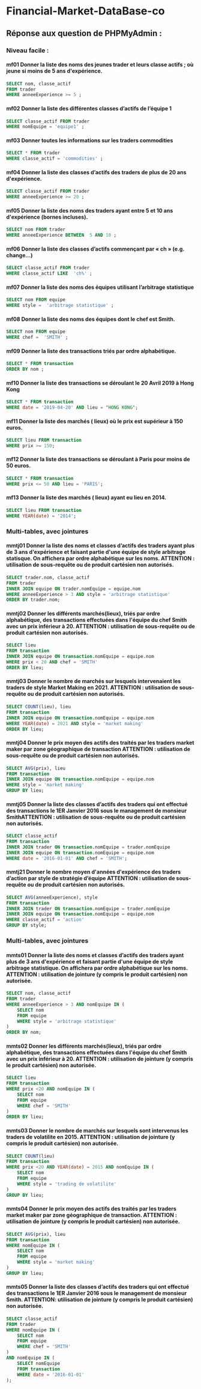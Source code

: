 # Financial-Market-DataBase-co

## Réponse aux question de PHPMyAdmin :

### Niveau facile :

#### mf01 Donner la liste des noms des jeunes trader et leurs classe actifs ; où jeune si moins de 5 ans d'expérience.

```sql
SELECT nom, classe_actif 
FROM trader
WHERE anneeExperience >= 5 ;
``` 

#### mf02 Donner la liste des différentes classes d’actifs de l’équipe 1

```sql
SELECT classe_actif FROM trader
WHERE nomEquipe = 'equipe1' ;
```

####  mf03 Donner toutes les informations sur les traders commodities

```sql
SELECT * FROM trader
WHERE classe_actif = 'commodities' ;
```

#### mf04 Donner la liste des classes d’actifs des traders de  plus de 20 ans d'expérience.

```sql
SELECT classe_actif FROM trader
WHERE anneeExperience >= 20 ;
```

#### mf05 Donner la liste des noms des traders ayant entre 5 et 10 ans d'expérience (bornes incluses).

```sql
SELECT nom FROM trader
WHERE anneeExperience BETWEEN  5 AND 10 ;
```

#### mf06 Donner la liste des classes d’actifs commençant par « ch » (e.g. change...)

```sql
SELECT classe_actif FROM trader
WHERE classe_actif LIKE  'ch%' ;
```

#### mf07 Donner la liste des noms des équipes utilisant l’arbitrage statistique

```sql
SELECT nom FROM equipe
WHERE style =  'arbitrage statistique' ;
```

#### mf08 Donner la liste des noms des équipes dont le chef est Smith.

```sql
SELECT nom FROM equipe
WHERE chef =  'SMITH' ;
```

#### mf09 Donner la liste des transactions  triés par ordre alphabétique.

```sql
SELECT * FROM transaction
ORDER BY nom ;
```

#### mf10 Donner la liste des transactions se déroulant le 20 Avril 2019  à Hong Kong

```sql
SELECT * FROM transaction
WHERE date = '2019-04-20' AND lieu = "HONG KONG";
```

#### mf11 Donner la liste des marchés ( lieux)  où le prix est supérieur à 150 euros.

```sql
SELECT lieu FROM transaction
WHERE prix >= 150;
```

#### mf12 Donner la liste des transactions se déroulant à Paris pour moins de 50 euros.

```sql
SELECT * FROM transaction
WHERE prix <= 50 AND lieu = 'PARIS';
```

#### mf13 Donner la liste des marchés ( lieux)  ayant eu lieu en 2014.

```sql
SELECT lieu FROM transaction
WHERE YEAR(date) = '2014';
```

### Multi-tables, avec jointures

#### mmtj01 Donner la liste des noms et classes d’actifs des traders ayant plus de 3 ans d'expérience et faisant partie d'une équipe de style arbitrage statisque. On affichera par ordre alphabétique sur les noms. ATTENTION : utilisation de sous-requête ou de produit cartésien non autorisés.

```sql
SELECT trader.nom, classe_actif
FROM trader
INNER JOIN equipe ON trader.nomEquipe = equipe.nom
WHERE anneeExperience > 3 AND style = 'arbitrage statistique'
ORDER BY trader.nom;
```

#### mmtj02 Donner les différents marchés(lieux), triés par ordre alphabétique, des transactions effectuées dans  l'équipe du chef Smith avec un prix inférieur à 20. ATTENTION : utilisation de sous-requête ou de produit cartésien non autorisés.

```sql
SELECT lieu
FROM transaction
INNER JOIN equipe ON transaction.nomEquipe = equipe.nom
WHERE prix < 20 AND chef = 'SMITH'
ORDER BY lieu;
```

#### mmtj03 Donner le nombre de marchés sur lesquels intervenaient les traders  de style Market Making  en 2021. ATTENTION : utilisation de sous- requête ou de produit cartésien non autorisés.

```sql
SELECT COUNT(lieu), lieu
FROM transaction
INNER JOIN equipe ON transaction.nomEquipe = equipe.nom
WHERE YEAR(date) = 2021 AND style = 'market making'
ORDER BY lieu;
```

#### mmtj04 Donner le prix moyen des actifs des traités par les traders market maker  par zone géographique de transaction ATTENTION : utilisation de sous-requête ou de produit cartésien non autorisés.

```sql
SELECT AVG(prix), lieu
FROM transaction
INNER JOIN equipe ON transaction.nomEquipe = equipe.nom
WHERE style = 'market making'
GROUP BY lieu;
```

#### mmtj05 Donner la liste des classes d’actifs des traders qui ont effectué des transactions le 1ER Janvier 2016 sous le management de monsieur SmithATTENTION : utilisation de sous-requête ou de produit cartésien non autorisés.

```sql
SELECT classe_actif
FROM transaction
INNER JOIN trader ON transaction.nomEquipe = trader.nomEquipe
INNER JOIN equipe ON transaction.nomEquipe = equipe.nom
WHERE date = '2016-01-01' AND chef = 'SMITH';
```

#### mmtj21 Donner le nombre moyen d'années d'expérience des traders d’action par style  de stratégie d’équipe ATTENTION : utilisation de sous-requête ou de produit cartésien non autorisés.

```sql
SELECT AVG(anneeExperience), style
FROM transaction
INNER JOIN trader ON transaction.nomEquipe = trader.nomEquipe
INNER JOIN equipe ON transaction.nomEquipe = equipe.nom
WHERE classe_actif = 'action'
GROUP BY style;
```

### Multi-tables, avec jointures

#### mmts01 Donner la liste des noms et classes d’actifs des traders ayant plus de 3 ans d'expérience et faisant partie d'une équipe de style arbitrage statistique. On affichera par ordre alphabétique sur les noms. ATTENTION : utilisation de jointure (y compris le produit cartésien) non autorisée.

```sql
SELECT nom, classe_actif
FROM trader
WHERE anneeExperience > 3 AND nomEquipe IN ( 
    SELECT nom 
    FROM equipe
    WHERE style = 'arbitrage statistique'
)
ORDER BY nom;
```

#### mmts02 Donner les différents marchés(lieux), triés par ordre alphabétique, des transactions effectuées dans  l'équipe du chef Smith avec un prix inférieur à 20. ATTENTION : utilisation de jointure (y compris le produit cartésien) non autorisée.

```sql
SELECT lieu
FROM transaction
WHERE prix <20 AND nomEquipe IN ( 
    SELECT nom 
    FROM equipe
    WHERE chef = 'SMITH'
)
ORDER BY lieu;
```

#### mmts03 Donner le nombre de marchés sur lesquels sont intervenus les traders de volatilite en 2015. ATTENTION : utilisation de jointure (y compris le produit cartésien) non autorisée.

```sql
SELECT COUNT(lieu)
FROM transaction
WHERE prix <20 AND YEAR(date) = 2015 AND nomEquipe IN ( 
    SELECT nom
    FROM equipe
    WHERE style = 'trading de volatilite'
)
GROUP BY lieu;
```

#### mmts04 Donner le prix moyen des actifs des traités par les traders market maker  par zone géographique de transaction. ATTENTION : utilisation de jointure (y compris le produit cartésien) non autorisée.

```sql
SELECT AVG(prix), lieu
FROM transaction
WHERE nomEquipe IN ( 
    SELECT nom
    FROM equipe
    WHERE style = 'market making'
)
GROUP BY lieu;
```

#### mmts05 Donner la liste des classes d’actifs des traders qui ont effectué des transactions le 1ER Janvier 2016 sous le management de monsieur Smith. ATTENTION: utilisation de jointure (y compris le produit cartésien) non autorisée.

```sql
SELECT classe_actif
FROM trader
WHERE nomEquipe IN ( 
    SELECT nom
    FROM equipe
    WHERE chef = 'SMITH'
)
AND nomEquipe IN (
    SELECT nomEquipe
    FROM transaction
    WHERE date = '2016-01-01'
);
```
